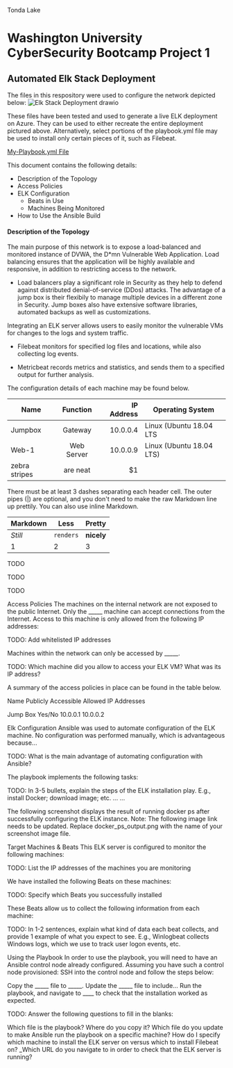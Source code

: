 Tonda Lake
# Washington University CyberSecurity Bootcamp Project 1
## Automated Elk Stack Deployment 
The files in this respository were used to configure the network depicted below:
![Elk Stack Deployment drawio](https://user-images.githubusercontent.com/95553513/162596263-a5c5a999-70da-40e2-9904-150f642e060f.png)

These files have been tested and used to generate a live ELK deployment on Azure. They can be used to either recreate the entire deployment pictured above. Alternatively, select portions of the playbook.yml file may be used to install only certain pieces of it, such as Filebeat.

[My-Playbook.yml File](http://github.com/tslake/cyberbookcamp/raw/mainAnsible/My-Playook.txt)

This document contains the following details:

* Description of the Topology
* Access Policies
* ELK Configuration
    * Beats in Use
    * Machines Being Monitored
* How to Use the Ansible Build


#### Description of the Topology
The main purpose of this network is to expose a load-balanced and monitored instance of DVWA, the D*mn Vulnerable Web Application.
Load balancing ensures that the application will be highly available and responsive, in addition to restricting access to the network.

* Load balancers play a significant role in Security as they help to defend against distributed denial-of-service (DDos) attacks. The advantage of a jump box is their    flexibily to manage multiple devices in a different zone in Security. Jump boxes also have extensive software libraries, automated backups as well as customizations. 

Integrating an ELK server allows users to easily monitor the vulnerable VMs for changes to the logs and system traffic.

* Filebeat monitors for specified log files and locations, while also collecting log events.

* Metricbeat records metrics and statistics, and sends them to a specified output for further analysis.

The configuration details of each machine may be found below.


| Name          | Function      | IP Address  | Operating System  |
| ------------- |:-------------:| -----:      |  ---------------- |
| Jumpbox       | Gateway       | 10.0.0.4    | Linux (Ubuntu 18.04 LTS  |
| Web-1         | Web Server    | 10.0.0.9    | Linux (Ubuntu 18.04 LTS) |
| zebra stripes | are neat      |    $1 |

There must be at least 3 dashes separating each header cell.
The outer pipes (|) are optional, and you don't need to make the 
raw Markdown line up prettily. You can also use inline Markdown.

Markdown | Less | Pretty
--- | --- | ---
*Still* | `renders` | **nicely**
1 | 2 | 3

TODO





TODO





TODO







Access Policies
The machines on the internal network are not exposed to the public Internet.
Only the _____ machine can accept connections from the Internet. Access to this machine is only allowed from the following IP addresses:

TODO: Add whitelisted IP addresses

Machines within the network can only be accessed by _____.

TODO: Which machine did you allow to access your ELK VM? What was its IP address?

A summary of the access policies in place can be found in the table below.



Name
Publicly Accessible
Allowed IP Addresses




Jump Box
Yes/No
10.0.0.1 10.0.0.2














Elk Configuration
Ansible was used to automate configuration of the ELK machine. No configuration was performed manually, which is advantageous because...

TODO: What is the main advantage of automating configuration with Ansible?

The playbook implements the following tasks:

TODO: In 3-5 bullets, explain the steps of the ELK installation play. E.g., install Docker; download image; etc.
...
...

The following screenshot displays the result of running docker ps after successfully configuring the ELK instance.
Note: The following image link needs to be updated. Replace docker_ps_output.png with the name of your screenshot image file.


Target Machines & Beats
This ELK server is configured to monitor the following machines:

TODO: List the IP addresses of the machines you are monitoring

We have installed the following Beats on these machines:

TODO: Specify which Beats you successfully installed

These Beats allow us to collect the following information from each machine:

TODO: In 1-2 sentences, explain what kind of data each beat collects, and provide 1 example of what you expect to see. E.g., Winlogbeat collects Windows logs, which we use to track user logon events, etc.


Using the Playbook
In order to use the playbook, you will need to have an Ansible control node already configured. Assuming you have such a control node provisioned:
SSH into the control node and follow the steps below:

Copy the _____ file to _____.
Update the _____ file to include...
Run the playbook, and navigate to ____ to check that the installation worked as expected.

TODO: Answer the following questions to fill in the blanks:

Which file is the playbook? Where do you copy it?
Which file do you update to make Ansible run the playbook on a specific machine? How do I specify which machine to install the ELK server on versus which to install Filebeat on?
_Which URL do you navigate to in order to check that the ELK server is running?

